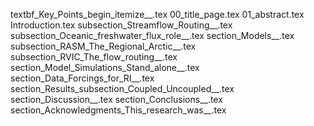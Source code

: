 textbf_Key_Points_begin_itemize__.tex
00_title_page.tex
01_abstract.tex
Introduction.tex
subsection_Streamflow_Routing__.tex
subsection_Oceanic_freshwater_flux_role__.tex
section_Models__.tex
subsection_RASM_The_Regional_Arctic__.tex
subsection_RVIC_The_flow_routing__.tex
section_Model_Simulations_Stand_alone__.tex
section_Data_Forcings_for_RI__.tex
section_Results_subsection_Coupled_Uncoupled__.tex
section_Discussion__.tex
section_Conclusions__.tex
section_Acknowledgments_This_research_was__.tex